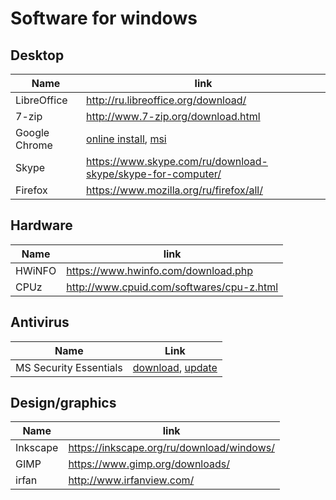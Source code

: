 # Software for windows

## Desktop

Name                | link
--------------------|----------------------------------------------------------------------
LibreOffice         | http://ru.libreoffice.org/download/
7-zip               | http://www.7-zip.org/download.html
Google Chrome       | [online install](https://www.google.ru/chrome/browser/desktop/index.html), [msi](https://enterprise.google.com/intl/en_version/chrome/chrome-browser/)
Skype               | https://www.skype.com/ru/download-skype/skype-for-computer/
Firefox             | https://www.mozilla.org/ru/firefox/all/

## Hardware
Name    | link
--------|----------------------------------------------
 HWiNFO | https://www.hwinfo.com/download.php
 CPUz   | http://www.cpuid.com/softwares/cpu-z.html

## Antivirus
Name                   | Link
-----------------------|--------------------------------------------------------------
MS Security Essentials | [download](https://www.microsoft.com/ru-ru/download/details.aspx?id=5201), [update](https://support.microsoft.com/ru-ru/help/971606/how-to-manually-download-the-latest-definition-updates-for-microsoft-s)

## Design/graphics

Name        | link
------------|-------------------------------------------
Inkscape    |https://inkscape.org/ru/download/windows/
GIMP        |https://www.gimp.org/downloads/
irfan       |http://www.irfanview.com/
